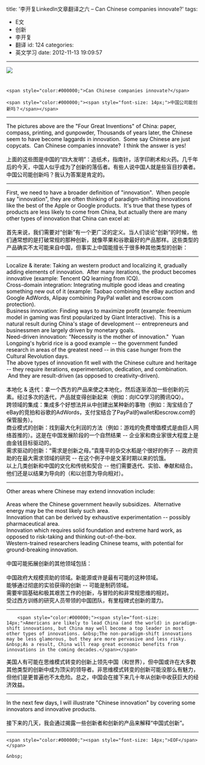 title: '李开复LinkedIn文章翻译之六 – Can Chinese companies innovate?'
tags:
  - E文
  - 创新
  - 李开复
  - 翻译
id: 124
categories:
  - 英文学习
date: 2012-11-13 19:09:57
---

<span style="color:#000000;">![](http://media.licdn.com/mpr/mpr/p/1/000/1b0/1ee/22ecd27.jpg)</span>

# 
	<span style="color:#000000;">Can Chinese companies innovate?</span>

	<span style="color:#000000;"><span style="font-size: 14px;">中国公司能创新吗？</span></span>

* * *

<div>
	<span style="color:#000000;"><span style="font-size: 14px;">The pictures above are the &quot;Four Great Inventions&quot; of China: paper, compass, printing, and gunpowder, Thousands of years later, the Chinese seem to have become laggards in innovation. &nbsp;Some say Chinese are just copycats. &nbsp;Can Chinese companies innovate? &nbsp;I think the answer is yes!</span></span>
</div>
<div>
	&nbsp;
</div>
<div>
	<span style="color:#000000;"><span style="font-size: 14px;">上面的这些图是中国的&ldquo;四大发明&rdquo;：造纸术，指南针，活字印刷术和火药。几千年后的今天，中国人似乎成为了创新的落伍者。有些人说中国人就是些盲目抄袭者。中国公司能创新吗？我认为答案是肯定的。</span></span>

* * *

</div>
<div>
	<span style="color:#000000;"><span style="font-size: 14px;">First, we need to have a broader definition of &quot;innovation&quot;. &nbsp;When people say &quot;innovation&quot;, they are often thinking of paradigm-shifting innovations like the best of the Apple or Google products. &nbsp;It&#39;s true that these types of products are less likely to come from China, but actually there are many other types of innovation that China can excel at:&nbsp;</span></span>
</div>
<div>
	&nbsp;
</div>
<div>
	<span style="color:#000000;"><span style="font-size: 14px;">首先来说，我们需要对&ldquo;创新&rdquo;有一个更广泛的定义。当人们谈论&ldquo;创新&rdquo;的时候，他们通常想的是打破常规的那种创新，就像苹果和谷歌最好的产品那样。这些类型的产品确实不太可能来自中国，但事实上中国能擅长于很多种其他类型的创新：</span></span>

* * *

</div>
<div>
	<span style="color:#000000;"><span style="font-size: 14px;">Localize &amp; iterate: Taking an western product and localizing it, gradually adding elements of innovation. &nbsp;After many iterations, the product becomes innovative (example: Tencent QQ learning from ICQ).</span></span>
</div>
<div>
	<span style="color:#000000;"><span style="font-size: 14px;">Cross-domain integration: Integrating multiple good ideas and creating something new out of it (example: Taobao combining the eBay auction and Google AdWords, Alipay combining PayPal wallet and escrow.com protection).</span></span>
</div>
<div>
	<span style="color:#000000;"><span style="font-size: 14px;">Business innovation: Finding ways to maximize profit (example: freemium model in gaming was first popularized by Giant Interactive). &nbsp;This is a natural result during China&#39;s stage of development -- entrepreneurs and businessmen are largely driven by monetary goals.</span></span>
</div>
<div>
	<span style="color:#000000;"><span style="font-size: 14px;">Need-driven innovation: &quot;Necessity is the mother of innovation.&quot; &nbsp;Yuan Longping&#39;s hybrid rice is a good example -- the government funded research in areas of the greatest need -- in this case hunger from the Cultural Revolution days.</span></span>
</div>
<div>
	<span style="color:#000000;"><span style="font-size: 14px;">The above types of innovation fit well with the Chinese culture and heritage -- they require iterations, experimentation, dedication, and combination. &nbsp;And they are result-driven (as opposed to creativity-driven).</span></span>
</div>
<div>
	&nbsp;
</div>
<div>
	<span style="color:#000000;"><span style="font-size: 14px;">本地化 &amp; 迭代：拿一个西方的产品来使之本地化，然后逐渐添加一些创新的元素。经过多次的迭代，产品就变得创新起来（例如：向ICQ学习的腾讯QQ）。</span></span>
</div>
<div>
	<span style="color:#000000;"><span style="font-size: 14px;">跨领域的集成：集成多个好想法并从中创建出某种新的事物（例如：淘宝结合了eBay的竞拍和谷歌的AdWords，支付宝结合了PayPal的wallet和escrow.com的保管服务）。</span></span>
</div>
<div>
	<span style="color:#000000;"><span style="font-size: 14px;">商业模式的创新：找到最大化利润的方法（例如：游戏的免费增值模式是由巨人网络首推的）。这是在中国发展阶段的一个自然结果 -- 企业家和商业家很大程度上是由金钱目标驱动的。</span></span>
</div>
<div>
	<span style="color:#000000;"><span style="font-size: 14px;">需求驱动的创新：&ldquo;需求是创新之母。&rdquo;袁隆平的杂交水稻是个很好的例子 -- 政府资助的在最大需求领域的研究 -- 在这个例子中是文革时期以来的饥饿。</span></span>
</div>
<div>
	<span style="color:#000000;"><span style="font-size: 14px;">以上几类创新和中国的文化和传统和契合 -- 他们需要迭代</span>、<span style="font-size: 14px;">实验、奉献和结合。他们还是以结果为导向的（和以创意为导向相对）。</span></span>
</div>
<div>

* * *

</div>
<div>
	<span style="color:#000000;"><span style="font-size: 14px;">Other areas where Chinese may extend innovation include:</span></span>
</div>
<div>
	&nbsp;
</div>
<div>
	<span style="color:#000000;"><span style="font-size: 14px;">Areas where the Chinese government heavily subsidizes. &nbsp;Alternative energy may be the most likely such area.</span></span>
</div>
<div>
	<span style="color:#000000;"><span style="font-size: 14px;">Innovation that can be derived by exhaustive experimentation -- possibly pharmaceutical area.</span></span>
</div>
<div>
	<span style="color:#000000;"><span style="font-size: 14px;">Innovation which requires solid foundation and extreme hard work, as opposed to risk-taking and thinking out-of-the-box.</span></span>
</div>
<div>
	<span style="color:#000000;"><span style="font-size: 14px;">Western-trained researchers leading Chinese teams, with potential for ground-breaking innovation.</span></span>
</div>
<div>
	&nbsp;
</div>
<div>
	<span style="color:#000000;"><span style="font-size: 14px;">中国可能拓展创新的其他领域包括：</span></span>
</div>
<div>
	&nbsp;
</div>
<div>
	<span style="color:#000000;"><span style="font-size: 14px;">中国政府大规模资助的领域。新能源或许是最有可能的这种领域。</span></span>
</div>
<div>
	<span style="color:#000000;"><span style="font-size: 14px;">能够通过彻底的实验获得的创新 -- 可能是制药领域。</span></span>
</div>
<div>
	<span style="color:#000000;"><span style="font-size: 14px;">需要牢固基础和极其艰苦工作的创新，与冒险的和非常规思维的相对。</span></span>
</div>
<div>
	<span style="color:#000000;"><span style="font-size: 14px;">受过西方训练的研究人员带领的中国团队，有里程碑式创新的潜力。</span></span>

* * *

</div>
<div>

		<span style="color:#000000;"><span style="font-size: 14px;">Americans are likely to lead China (and the world) in paradigm-shift innovations, but China may well become a top leader in most other types of innovations. &nbsp;The non-paradigm-shift innovations may be less glamorous, but they are more pervasive and less risky. &nbsp;As a result, China will reap great economic benefits from innovations in the coming decades.</span></span>

</div>
<div>
	<span style="color:#000000;"><span style="font-size: 14px;">美国人有可能在思维模式转变的创新上领先中国（和世界），但中国或许在大多数其他类型的创新中成为顶尖的领导者。非思维模式转变的创新可能没那么有魅力，但他们是更普遍也不太危险。总之，中国会在接下来几十年从创新中收获巨大的经济效益。</span></span>

* * *

</div>
<div>
	<span style="color:#000000;"><span style="font-size: 14px;">In the next few days, I will illustrate &quot;Chinese innovation&quot; by covering some innovators and innovative products.</span></span>
</div>
<div>
	&nbsp;
</div>
<div>
	<span style="color:#000000;"><span style="font-size: 14px;">接下来的几天，我会通过揭露一些创新者和创新的产品来解释&ldquo;中国式创新&rdquo;。</span></span>

* * *

	<span style="color:#000000;"><span style="font-size: 14px;">EOF</span></span>
</div>

	&nbsp;